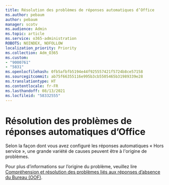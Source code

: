 ```yaml
---
title: Résolution des problèmes de réponses automatiques d’Office
ms.author: pebaum
author: pebaum
manager: scotv
ms.audience: Admin
ms.topic: article
ms.service: o365-administration
ROBOTS: NOINDEX, NOFOLLOW
localization_priority: Priority
ms.collection: Adm_O365
ms.custom:
- "9000761"
- "5831"
ms.openlocfilehash: 0fb5afbfb5194e44f925557421f5724b8ce57158
ms.sourcegitcommit: ab75f66355116e995b3cb5505465b31989339e28
ms.translationtype: HT
ms.contentlocale: fr-FR
ms.lasthandoff: 08/13/2021
ms.locfileid: "58332555"
---
```

# <a name="troubleshooting-out-of-office-automatic-replies"></a>Résolution des problèmes de réponses automatiques d’Office

Selon la façon dont vous avez configuré les réponses automatiques « Hors service », une grande variété de causes peuvent être à l'origine de problèmes.

Pour plus d’informations sur l’origine du problème, veuillez lire [Compréhension et résolution des problèmes liés aux réponses d’absence du Bureau (OOF)](https://docs.microsoft.com/exchange/troubleshoot/email-delivery/understand-troubleshoot-oof-replies).